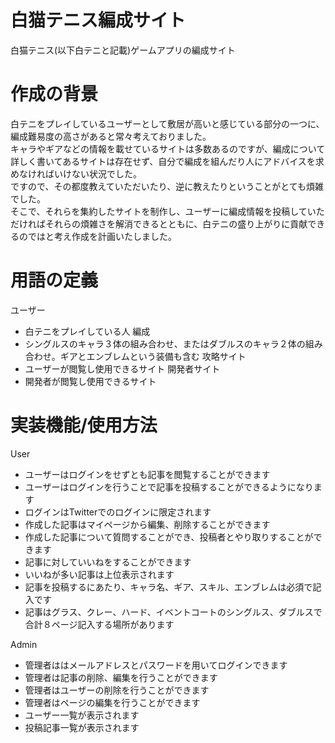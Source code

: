 # 白猫テニス編成サイト
白猫テニス(以下白テニと記載)ゲームアプリの編成サイト

# 作成の背景
白テニをプレイしているユーザーとして敷居が高いと感じている部分の一つに、編成難易度の高さがあると常々考えておりました。  
キャラやギアなどの情報を載せているサイトは多数あるのですが、編成について詳しく書いてあるサイトは存在せず、自分で編成を組んだり人にアドバイスを求めなければいけない状況でした。  
ですので、その都度教えていただいたり、逆に教えたりということがとても煩雑でした。  
そこで、それらを集約したサイトを制作し、ユーザーに編成情報を投稿していただければそれらの煩雑さを解消できるとともに、白テニの盛り上がりに貢献できるのではと考え作成を計画いたしました。

# 用語の定義
ユーザー
- 白テニをプレイしている人
編成  
- シングルスのキャラ３体の組み合わせ、またはダブルスのキャラ２体の組み合わせ。ギアとエンブレムという装備も含む
攻略サイト
- ユーザーが閲覧し使用できるサイト
開発者サイト
- 開発者が閲覧し使用できるサイト

# 実装機能/使用方法
User
- ユーザーはログインをせずとも記事を閲覧することができます
- ユーザーはログインを行うことで記事を投稿することができるようになります
- ログインはTwitterでのログインに限定されます
- 作成した記事はマイページから編集、削除することができます
- 作成した記事について質問することができ、投稿者とやり取りすることができます
- 記事に対していいねをすることができます
- いいねが多い記事は上位表示されます
- 記事を投稿するにあたり、キャラ名、ギア、スキル、エンブレムは必須で記入です
- 記事はグラス、クレー、ハード、イベントコートのシングルス、ダブルスで合計８ページ記入する場所があります


Admin
- 管理者ははメールアドレスとパスワードを用いてログインできます
- 管理者は記事の削除、編集を行うことができます
- 管理者はユーザーの削除を行うことができます
- 管理者はページの編集を行うことができます
- ユーザー一覧が表示されます
- 投稿記事一覧が表示されます

